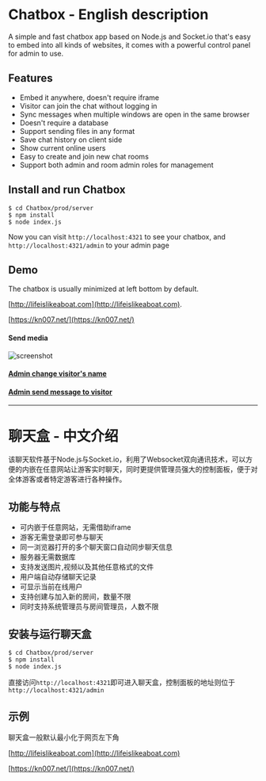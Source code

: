 # Chatbox - English description


A simple and fast chatbox app based on Node.js and Socket.io that's easy to embed into all kinds of websites, it comes with a powerful control panel for admin to use.


## Features

* Embed it anywhere, doesn't require iframe
* Visitor can join the chat without logging in
* Sync messages when multiple windows are open in the same browser
* Doesn't require a database
* Support sending files in any format
* Save chat history on client side
* Show current online users
* Easy to create and join new chat rooms
* Support both admin and room admin roles for management

## Install and run Chatbox

```
$ cd Chatbox/prod/server
$ npm install
$ node index.js
```


Now you can visit `http://localhost:4321` to see your chatbox, and `http://localhost:4321/admin` to your admin page


## Demo

The chatbox is usually minimized at left bottom by default.

[http://lifeislikeaboat.com](http://lifeislikeaboat.com). 

[https://kn007.net/](https://kn007.net/)


#### Send media

![screenshot](/screenshots/chatbox.gif?raw=true "Screenshot")


#### <a href='/screenshots/adminChangeName.gif?raw=true' target="_blank">Admin change visitor's name</a>
#### <a href='/screenshots/adminMsg.gif?raw=true' target="_blank">Admin send message to visitor</a>




-----------------------------------------------------------

# 聊天盒 - 中文介绍


该聊天软件基于Node.js与Socket.io，利用了Websocket双向通讯技术，可以方便的内嵌在任意网站让游客实时聊天，同时更提供管理员强大的控制面板，便于对全体游客或者特定游客进行各种操作。


## 功能与特点

* 可内嵌于任意网站，无需借助iframe
* 游客无需登录即可参与聊天
* 同一浏览器打开的多个聊天窗口自动同步聊天信息
* 服务器无需数据库
* 支持发送图片,视频以及其他任意格式的文件
* 用户端自动存储聊天记录
* 可显示当前在线用户
* 支持创建与加入新的房间，数量不限
* 同时支持系统管理员与房间管理员，人数不限

## 安装与运行聊天盒

```
$ cd Chatbox/prod/server
$ npm install
$ node index.js
```

直接访问`http://localhost:4321`即可进入聊天盒，控制面板的地址则位于`http://localhost:4321/admin`

## 示例

聊天盒一般默认最小化于网页左下角

[http://lifeislikeaboat.com](http://lifeislikeaboat.com) 

[https://kn007.net/](https://kn007.net/)
